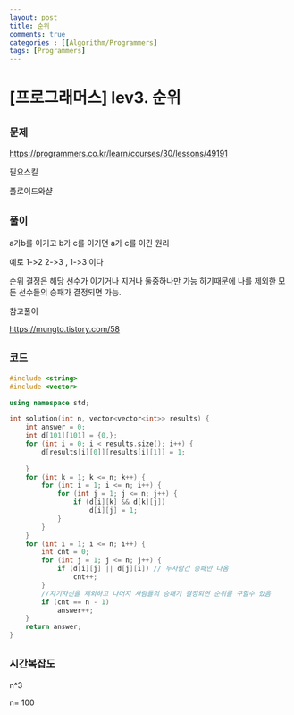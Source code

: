 ```yaml
---
layout: post
title: 순위
comments: true
categories : [[Algorithm/Programmers]
tags: [Programmers]
---
```



# [프로그래머스] lev3. 순위

## `문제`

https://programmers.co.kr/learn/courses/30/lessons/49191



필요스킬

플로이드와샬 

## `풀이`

a가b를 이기고 b가 c를 이기면 a가 c를 이긴 원리 

예로 1->2 2->3 , 1->3 이다

순위 결정은 해당 선수가 이기거나 지거나 둘중하나만  가능 하기때문에  나를 제외한 모든 선수들의 승패가 결정되면 가능. 



참고풀이

https://mungto.tistory.com/58



## `코드 `

```c++
#include <string>
#include <vector>

using namespace std;

int solution(int n, vector<vector<int>> results) {
	int answer = 0;
	int d[101][101] = {0,};
	for (int i = 0; i < results.size(); i++) {
		d[results[i][0]][results[i][1]] = 1;
	
	}
	for (int k = 1; k <= n; k++) {
		for (int i = 1; i <= n; i++) {
			for (int j = 1; j <= n; j++) {
				if (d[i][k] && d[k][j])
					d[i][j] = 1;
			}
		}
	}
	for (int i = 1; i <= n; i++) {
		int cnt = 0;
		for (int j = 1; j <= n; j++) {
			if (d[i][j] || d[j][i]) // 두사람간 승패만 나옴
				cnt++;
		}
		//자기자신을 제외하고 나머지 사람들의 승패가 결정되면 순위를 구할수 있음
		if (cnt == n - 1)
			answer++;
	}
	return answer;
}
```



## `시간복잡도`



n^3

n= 100
